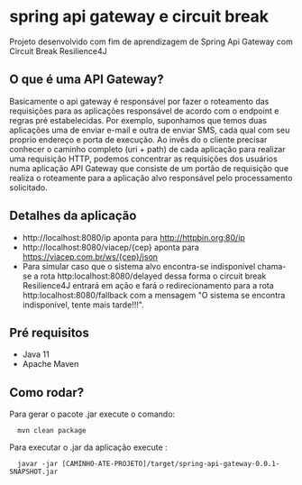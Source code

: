# spring api gateway e circuit break
Projeto desenvolvido com fim de aprendizagem de Spring Api Gateway com Circuit Break Resilience4J

## O que é uma API Gateway?
  Basicamente o api gateway é responsável por fazer o roteamento das requisições para as aplicações responsável de acordo com o endpoint e regras pré estabelecidas.
  Por exemplo, suponhamos que temos duas aplicações uma de enviar e-mail e outra de enviar SMS, cada qual com seu proprio endereço e porta de execução. Ao invês do o cliente precisar conhecer o caminho completo (uri + path) de cada aplicação para realizar uma requisição HTTP, podemos concentrar as requisições dos usuários numa aplicação API Gateway que consiste de um portão de requisição que realiza o roteamente para a aplicação alvo responsável pelo processamento solicitado.
  
##  Detalhes da aplicação
  
  - http://localhost:8080/ip  aponta para http://httpbin.org:80/ip
  - http://localhost:8080/viacep/{cep} aponta para https://viacep.com.br/ws/{cep}/json
  - Para simular  caso que o sistema alvo encontra-se indisponível chama-se a rota  http:localhost:8080/delayed dessa forma o circuit break Resilience4J entrará em ação e fará o redirecionamento para a rota http:localhost:8080/fallback com a mensagem "O sistema se encontra indisponível, tente mais tarde!!!".

## Pré requisitos
  - Java 11
  - Apache Maven

## Como rodar?
Para gerar o pacote .jar execute o comando:

```bsh
  mvn clean package
```
Para executar o .jar da aplicação execute :
```bsh
  javar -jar [CAMINHO-ATE-PROJETO]/target/spring-api-gateway-0.0.1-SNAPSHOT.jar
```


  
  
  

